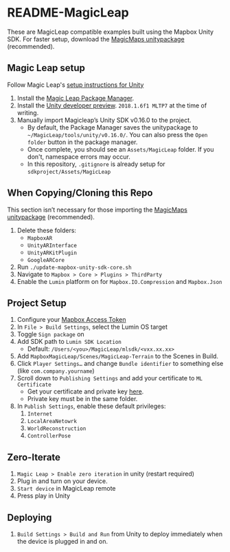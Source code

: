 # README-MagicLeap

These are MagicLeap compatible examples built using the Mapbox Unity SDK. For faster setup, download the [MagicMaps unitypackage](https://s3.amazonaws.com/mapbox-unity-sdk/beta/mapbox-magicmaps-unity-sdk_v0.1.0-beta.unitypackage) (recommended).

## Magic Leap setup
Follow Magic Leap's [setup instructions for Unity](https://creator.magicleap.com/learn/guides/sdk-unity-installing-and-configuring)
  1. Install the [Magic Leap Package Manager](https://creator.magicleap.com/downloads/lumin-sdk/overview).
  1. Install the [Unity developer preview](https://unity3d.com/partners/magicleap). `2018.1.6f1 MLTP7` at the time of writing. 
  1. Manually import Magicleap’s Unity SDK v0.16.0 to the project. 
     - By default, the Package Manager saves the unitypackage to `~/MagicLeap/tools/unity/v0.16.0/`. You can also press the `Open folder` button in the package manager.
     - Once complete, you should see an `Assets/MagicLeap` folder. If you don't, namespace errors may occur.
     - In this repository, `.gitignore` is already setup for `sdkproject/Assets/MagicLeap`

## When Copying/Cloning this Repo
This section isn’t necessary for those importing the [MagicMaps unitypackage](https://s3.amazonaws.com/mapbox-unity-sdk/beta/mapbox-magicmaps-unity-sdk_v0.1.0-beta.unitypackage) (recommended).
1. Delete these folders:
   - `MapboxAR`
   - `UnityARInterface`
   - `UnityARKitPlugin`
   - `GoogleARCore`
1. Run `./update-mapbox-unity-sdk-core.sh`
1. Navigate to `Mapbox > Core > Plugins > ThirdParty`
3. Enable the `Lumin` platform on for `Mapbox.IO.Compression` and `Mapbox.Json`


## Project Setup
1. Configure your [Mapbox Access Token](https://www.mapbox.com/install/unity/permission/)
2. In `File > Build Settings`, select the Lumin OS target
2. Toggle `Sign package` on
3. Add SDK path to `Lumin SDK Location`
   - Default: `/Users/<you>/MagicLeap/mlsdk/<vxx.xx.xx>`
3. Add `MapboxMagicLeap/Scenes/MagicLeap-Terrain` to the Scenes in Build.
4. Click `Player Settings…` and change `Bundle identifier` to something else (like `com.company.yourname`)
5. Scroll down to `Publishing Settings` and add your certificate to `ML Certificate`
   - Get your certificate and private key [here](https://creator.magicleap.com/dashboard/8167cd1f-9248-413c-9bcd-e6b2502f2f5f/certificates).
   - Private key must be in the same folder.
6. In `Publish Settings`, enable these default privileges:
   1. `Internet`
   2. `LocalAreaNetowrk`
   3. `WorldReconstruction`
   4. `ControllerPose`

## Zero-Iterate

1. `Magic Leap > Enable zero iteration` in unity (restart required)
2. Plug in and turn on your device.
2. `Start device` in MagicLeap remote
3. Press play in Unity

## Deploying

1. `Build Settings > Build and Run` from Unity to deploy immediately when the device is plugged in and on.
